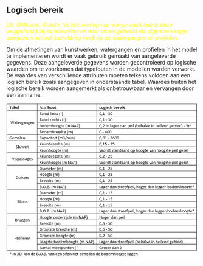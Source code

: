 ## **Logisch bereik**
<span style="color:yellow"> *LN: @Wouter, @Jelle, Na het overleg van vorige week heb ik deze weggehaald bij kunstwerken en naar voren gehaald als algemeen kopje aangezien het ook betrekking heeft op de watergangen en profielen.*</span> 

Om de afmetingen van kunstwerken, watergangen en profielen in het model te implementeren wordt er vaak gebruik gemaakt van aangeleverde gegevens. Deze aangeleverde gegevens worden gecontroleerd op logische waarden om te voorkomen dat typefouten in de modellen worden verwerkt. De waardes van verschillende attributen moeten telkens voldoen aan een logisch bereik zoals aangegeven in onderstaande tabel. Waardes buiten het logische bereik worden aangemerkt als onbetrouwbaar en vervangen door een aanname.

![Alt text](../../../images/3_achtergronden_en_uitgangspunten/Tabel_logisch_bereik_.png)